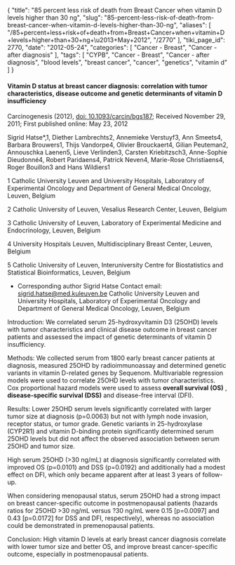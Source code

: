 {
    "title": "85 percent less risk of death from Breast Cancer when vitamin D levels higher than 30 ng",
    "slug": "85-percent-less-risk-of-death-from-breast-cancer-when-vitamin-d-levels-higher-than-30-ng",
    "aliases": [
        "/85+percent+less+risk+of+death+from+Breast+Cancer+when+vitamin+D+levels+higher+than+30+ng+\u2013+May+2012",
        "/2770"
    ],
    "tiki_page_id": 2770,
    "date": "2012-05-24",
    "categories": [
        "Cancer - Breast",
        "Cancer - after diagnosis"
    ],
    "tags": [
        "CYPB",
        "Cancer - Breast",
        "Cancer - after diagnosis",
        "blood levels",
        "breast cancer",
        "cancer",
        "genetics",
        "vitamin d"
    ]
}


#### Vitamin D status at breast cancer diagnosis: correlation with tumor characteristics, disease outcome and genetic determinants of vitamin D insufficiency

Carcinogenesis (2012), [doi: 10.1093/carcin/bgs187](https://doi.org/10.1093/carcin/bgs187); Received November 29, 2011; First published online: May 23, 2012

Sigrid Hatse*,1, Diether Lambrechts2, Annemieke Verstuyf3, Ann Smeets4, Barbara Brouwers1, Thijs Vandorpe4, Olivier Brouckaert4, Gilian Peuteman2, Annouschka Laenen5, Lieve Verlinden3, Carsten Kriebitzsch3, Anne-Sophie Dieudonné4, Robert Paridaens4, Patrick Neven4, Marie-Rose Christiaens4, Roger Bouillon3 and Hans Wildiers1

1 Catholic University Leuven and University Hospitals, Laboratory of Experimental Oncology and Department of General Medical Oncology, Leuven, Belgium

2 Catholic University of Leuven, Vesalius Research Center, Leuven, Belgium

3 Catholic University of Leuven, Laboratory of Experimental Medicine and Endocrinology, Leuven, Belgium

4 University Hospitals Leuven, Multidisciplinary Breast Center, Leuven, Belgium

5 Catholic University of Leuven, Interuniversity Centre for Biostatistics and Statistical Bioinformatics, Leuven, Belgium

* Corresponding author Sigrid Hatse Contact email: sigrid.hatse@med.kuleuven.be Catholic University Leuven and University Hospitals, Laboratory of Experimental Oncology and Department of General Medical Oncology, Leuven, Belgium

Introduction: We correlated serum 25-hydroxyvitamin D3 (25OHD) levels with tumor characteristics and clinical disease outcome in breast cancer patients and assessed the impact of genetic determinants of vitamin D insufficiency. 

Methods: We collected serum from 1800 early breast cancer patients at diagnosis, measured 25OHD by radioimmunoassay and determined genetic variants in vitamin D-related genes by Sequenom. Multivariable regression models were used to correlate 25OHD levels with tumor characteristics. Cox proportional hazard models were used to assess  **overall survival (OS)** ,  **disease-specific survival (DSS)**  and disease-free interval (DFI). 

Results: Lower 25OHD serum levels significantly correlated with larger tumor size at diagnosis (p=0.0063) but not with lymph node invasion, receptor status, or tumor grade. Genetic variants in 25-hydroxylase (CYP2R1) and vitamin D-binding protein significantly determined serum 25OHD levels but did not affect the observed association between serum 25OHD and tumor size. 

High serum 25OHD (>30 ng/mL) at diagnosis significantly correlated with improved OS (p=0.0101) and DSS (p=0.0192) and additionally had a modest effect on DFI, which only became apparent after at least 3 years of follow-up. 

When considering menopausal status, serum 25OHD had a strong impact on breast cancer-specific outcome in postmenopausal patients (hazards ratios for 25OHD >30 ng/mL versus ?30 ng/mL were 0.15 <span>[p=0.0097]</span> and 0.43 <span>[p=0.0172]</span> for DSS and DFI, respectively), whereas no association could be demonstrated in premenopausal patients. 

Conclusion: High vitamin D levels at early breast cancer diagnosis correlate with lower tumor size and better OS, and improve breast cancer-specific outcome, especially in postmenopausal patients.